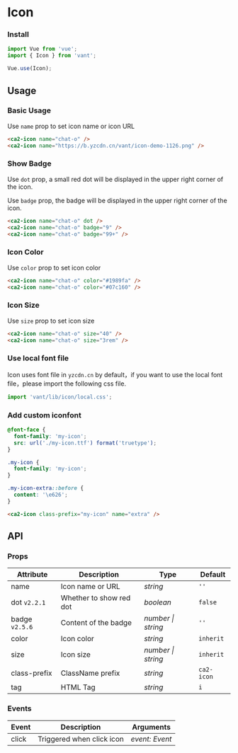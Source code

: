 # Icon

### Install

```js
import Vue from 'vue';
import { Icon } from 'vant';

Vue.use(Icon);
```

## Usage

### Basic Usage

Use `name` prop to set icon name or icon URL

```html
<ca2-icon name="chat-o" />
<ca2-icon name="https://b.yzcdn.cn/vant/icon-demo-1126.png" />
```

### Show Badge

Use `dot` prop, a small red dot will be displayed in the upper right corner of the icon. 

Use `badge` prop, the badge will be displayed in the upper right corner of the icon.

```html
<ca2-icon name="chat-o" dot />
<ca2-icon name="chat-o" badge="9" />
<ca2-icon name="chat-o" badge="99+" />
```

### Icon Color

Use `color` prop to set icon color

```html
<ca2-icon name="chat-o" color="#1989fa" />
<ca2-icon name="chat-o" color="#07c160" />
```

### Icon Size

Use `size` prop to set icon size

```html
<ca2-icon name="chat-o" size="40" />
<ca2-icon name="chat-o" size="3rem" />
```

### Use local font file

Icon uses font file in `yzcdn.cn` by default，if you want to use the local font file，please import the following css file.

```js
import 'vant/lib/icon/local.css';
```

### Add custom iconfont

```css
@font-face {
  font-family: 'my-icon';
  src: url('./my-icon.ttf') format('truetype');
}

.my-icon {
  font-family: 'my-icon';
}

.my-icon-extra::before {
  content: '\e626';
}
```

```html
<ca2-icon class-prefix="my-icon" name="extra" />
```

## API

### Props

| Attribute | Description | Type | Default |
|------|------|------|------|
| name | Icon name or URL | *string* | `''` |
| dot `v2.2.1` | Whether to show red dot | *boolean* | `false` |
| badge `v2.5.6` | Content of the badge | *number \| string* | `''` |
| color | Icon color | *string* | `inherit` |
| size | Icon size | *number \| string* | `inherit` |
| class-prefix | ClassName prefix | *string* | `ca2-icon` |
| tag | HTML Tag | *string* | `i` |

### Events

| Event | Description | Arguments |
|------|------|------|
| click | Triggered when click icon | *event: Event* |
